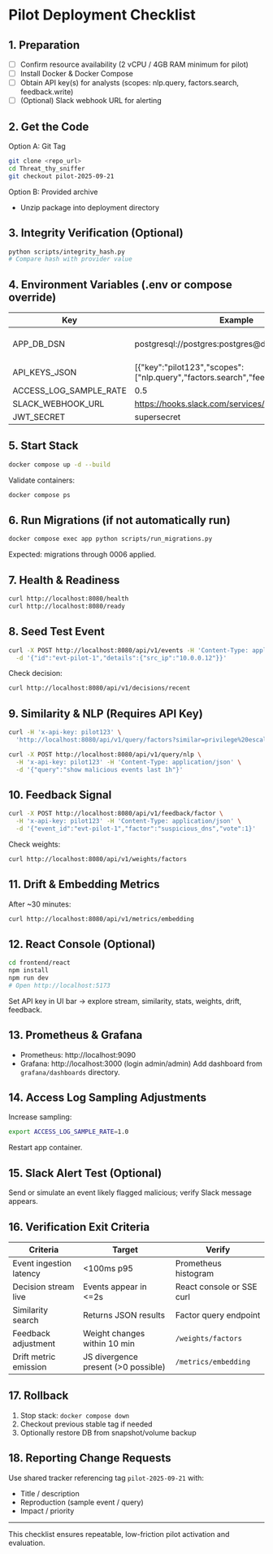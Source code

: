 # Pilot Deployment Checklist

## 1. Preparation
- [ ] Confirm resource availability (2 vCPU / 4GB RAM minimum for pilot)
- [ ] Install Docker & Docker Compose
- [ ] Obtain API key(s) for analysts (scopes: nlp.query, factors.search, feedback.write)
- [ ] (Optional) Slack webhook URL for alerting

## 2. Get the Code
Option A: Git Tag
```bash
git clone <repo_url>
cd Threat_thy_sniffer
git checkout pilot-2025-09-21
```
Option B: Provided archive
- Unzip package into deployment directory

## 3. Integrity Verification (Optional)
```bash
python scripts/integrity_hash.py
# Compare hash with provider value
```

## 4. Environment Variables (.env or compose override)
| Key | Example | Required |
|-----|---------|----------|
| APP_DB_DSN | postgresql://postgres:postgres@db:5432/threatsifter | No (compose default) |
| API_KEYS_JSON | [{"key":"pilot123","scopes":["nlp.query","factors.search","feedback.write"]}] | Yes |
| ACCESS_LOG_SAMPLE_RATE | 0.5 | No |
| SLACK_WEBHOOK_URL | https://hooks.slack.com/services/... | Optional |
| JWT_SECRET | supersecret | Optional |

## 5. Start Stack
```bash
docker compose up -d --build
```
Validate containers:
```bash
docker compose ps
```

## 6. Run Migrations (if not automatically run)
```bash
docker compose exec app python scripts/run_migrations.py
```
Expected: migrations through 0006 applied.

## 7. Health & Readiness
```bash
curl http://localhost:8080/health
curl http://localhost:8080/ready
```

## 8. Seed Test Event
```bash
curl -X POST http://localhost:8080/api/v1/events -H 'Content-Type: application/json' \
  -d '{"id":"evt-pilot-1","details":{"src_ip":"10.0.0.12"}}'
```
Check decision:
```bash
curl http://localhost:8080/api/v1/decisions/recent
```

## 9. Similarity & NLP (Requires API Key)
```bash
curl -H 'x-api-key: pilot123' \
  'http://localhost:8080/api/v1/query/factors?similar=privilege%20escalation&limit=5'

curl -X POST http://localhost:8080/api/v1/query/nlp \
  -H 'x-api-key: pilot123' -H 'Content-Type: application/json' \
  -d '{"query":"show malicious events last 1h"}'
```

## 10. Feedback Signal
```bash
curl -X POST http://localhost:8080/api/v1/feedback/factor \
  -H 'x-api-key: pilot123' -H 'Content-Type: application/json' \
  -d '{"event_id":"evt-pilot-1","factor":"suspicious_dns","vote":1}'
```
Check weights:
```bash
curl http://localhost:8080/api/v1/weights/factors
```

## 11. Drift & Embedding Metrics
After ~30 minutes:
```bash
curl http://localhost:8080/api/v1/metrics/embedding
```

## 12. React Console (Optional)
```bash
cd frontend/react
npm install
npm run dev
# Open http://localhost:5173
```
Set API key in UI bar → explore stream, similarity, stats, weights, drift, feedback.

## 13. Prometheus & Grafana
- Prometheus: http://localhost:9090
- Grafana: http://localhost:3000 (login admin/admin)
Add dashboard from `grafana/dashboards` directory.

## 14. Access Log Sampling Adjustments
Increase sampling:
```bash
export ACCESS_LOG_SAMPLE_RATE=1.0
```
Restart app container.

## 15. Slack Alert Test (Optional)
Send or simulate an event likely flagged malicious; verify Slack message appears.

## 16. Verification Exit Criteria
| Criteria | Target | Verify |
|----------|--------|--------|
| Event ingestion latency | <100ms p95 | Prometheus histogram |
| Decision stream live | Events appear in <=2s | React console or SSE curl |
| Similarity search | Returns JSON results | Factor query endpoint |
| Feedback adjustment | Weight changes within 10 min | `/weights/factors` |
| Drift metric emission | JS divergence present (>0 possible) | `/metrics/embedding` |

## 17. Rollback
1. Stop stack: `docker compose down`
2. Checkout previous stable tag if needed
3. Optionally restore DB from snapshot/volume backup

## 18. Reporting Change Requests
Use shared tracker referencing tag `pilot-2025-09-21` with:
- Title / description
- Reproduction (sample event / query)
- Impact / priority

---
This checklist ensures repeatable, low-friction pilot activation and evaluation.
